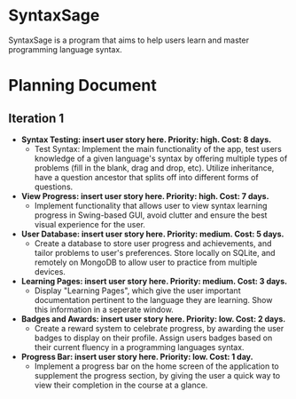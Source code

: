 # SyntaxSage
SyntaxSage is a program that aims to help users learn and master programming language syntax.

# Planning Document

## Iteration 1
- **Syntax Testing: insert user story here. Priority: high. Cost: 8 days.**
  - Test Syntax: Implement the main functionality of the app, test users knowledge of a given language's syntax by offering multiple types of problems (fill in the blank, drag and drop, etc). Utilize inheritance, have a question ancestor that splits off into different forms of questions.
- **View Progress: insert user story here. Priority: high. Cost: 7 days.**
  - Implement functionality that allows user to view syntax learning progress in Swing-based GUI, avoid clutter and ensure the best visual experience for the user.
- **User Database: insert user story here. Priority: medium. Cost: 5 days.**
  - Create a database to store user progress and achievements, and tailor problems to user's preferences. Store locally on SQLite, and remotely on MongoDB to allow user to practice from multiple devices.
- **Learning Pages: insert user story here. Priority: medium. Cost: 3 days.**
  - Display "Learning Pages", which give the user important documentation pertinent to the language they are learning. Show this information in a seperate window.
- **Badges and Awards: insert user story here. Priority: low. Cost: 2 days.**
  - Create a reward system to celebrate progress, by awarding the user badges to display on their profile. Assign users badges based on their current fluency in a programming languages syntax.
- **Progress Bar: insert user story here. Priority: low. Cost: 1 day.**
  - Implement a progress bar on the home screen of the application to supplement the progress section, by giving the user a quick way to view their completion in the course at a glance.
